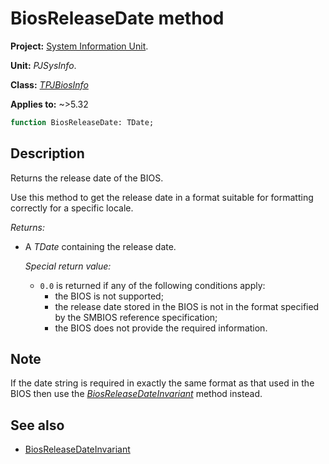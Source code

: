 # BiosReleaseDate method

**Project:** [System Information Unit](../API.md).

**Unit:** _PJSysInfo_.

**Class:** _[TPJBiosInfo](./TPJBiosInfo.md)_

**Applies to:** ~>5.32

```pascal
function BiosReleaseDate: TDate;
```

## Description

Returns the release date of the BIOS.

Use this method to get the release date in a format suitable for formatting correctly for a specific locale.

_Returns:_

* A _TDate_ containing the release date.

    _Special return value:_

    * `0.0` is returned if any of the following conditions apply:
        * the BIOS is not supported;
        * the release date stored in the BIOS is not in the format specified by the SMBIOS reference specification;
        * the BIOS does not provide the required information.

## Note

If the date string is required in exactly the same format as that used in the BIOS then use the _[BiosReleaseDateInvariant](./TPJBiosInfo-BiosReleaseDateInvariant.md)_ method instead.

## See also

* [BiosReleaseDateInvariant](./TPJBiosInfo-BiosReleaseDateInvariant.md)

